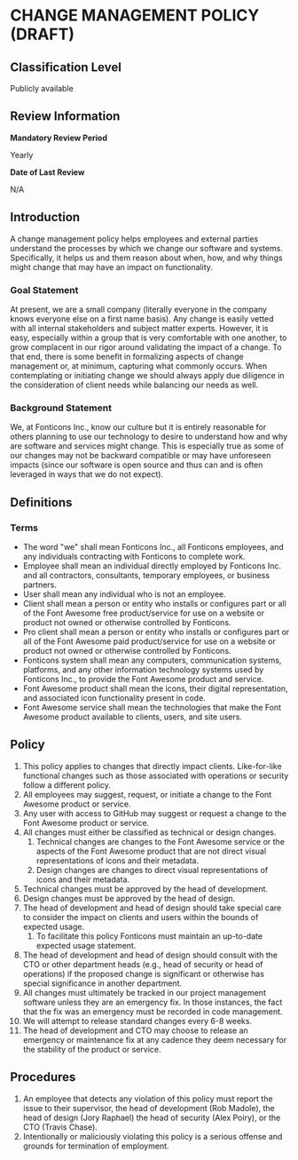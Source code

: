 # CHANGE MANAGEMENT POLICY (DRAFT)

## Classification Level
Publicly available

## Review Information

__Mandatory Review Period__

Yearly

__Date of Last Review__

N/A

## Introduction

A change management policy helps employees and external parties understand the processes by which we change our software and
systems. Specifically, it helps us and them reason about when, how, and why things might change that may have an impact on
functionality.

### Goal Statement

At present, we are a small company (literally everyone in the company knows everyone else on a first name basis). Any change
is easily vetted with all internal stakeholders and subject matter experts. However, it is easy, especially within a group
that is very comfortable with one another, to grow complacent in our rigor around validating the impact of a change. To that
end, there is some benefit in formalizing aspects of change management or, at minimum, capturing what commonly occurs. When
contemplating or initiating change we should always apply due diligence in the consideration of client needs while balancing
our needs as well.

### Background Statement

We, at Fonticons Inc., know our culture but it is entirely reasonable for others planning to use our technology to desire to
understand how and why are software and services might change. This is especially true as some of our changes may not be
backward compatible or may have unforeseen impacts (since our software is open source and thus can and is often leveraged in
ways that we do not expect).

## Definitions

### Terms

* The word "we" shall mean Fonticons Inc., all Fonticons employees, and any individuals contracting with Fonticons to complete work.
* Employee shall mean an individual directly employed by Fonticons Inc. and all contractors, consultants, temporary employees, or business partners.
* User shall mean any individual who is not an employee.
* Client shall mean a person or entity who installs or configures part or all of the Font Awesome free product/service for use on a website or product not owned or otherwise controlled by Fonticons.
* Pro client shall mean a person or entity who installs or configures part or all of the Font Awesome paid product/service for use on a website or product not owned or otherwise controlled by Fonticons.
* Fonticons system shall mean any computers, communication systems, platforms, and any other information technology systems used by Fonticons Inc., to provide the Font Awesome product and service.
* Font Awesome product shall mean the icons, their digital representation, and associated icon functionality present in code.
* Font Awesome service shall mean the technologies that make the Font Awesome product available to clients, users, and site users.

## Policy

1. This policy applies to changes that directly impact clients. Like-for-like functional changes such as those associated with operations or security follow a different policy.
1. All employees may suggest, request, or initiate a change to the Font Awesome product or service.
1. Any user with access to GitHub may suggest or request a change to the Font Awesome product or service.
1. All changes must either be classified as technical or design changes.
   1. Technical changes are changes to the Font Awesome service or the aspects of the Font Awesome product that are not direct visual representations of icons and their metadata.
   1. Design changes are changes to direct visual representations of icons and their metadata.
1. Technical changes must be approved by the head of development.
1. Design changes must be approved by the head of design.
1. The head of development and head of design should take special care to consider the impact on clients and users within the bounds of expected usage.
   1. To facilitate this policy Fonticons must maintain an up-to-date expected usage statement.
1. The head of development and head of design should consult with the CTO or other department heads (e.g., head of security or head of operations) if the proposed change is significant or otherwise has special significance in another department.
1. All changes must ultimately be tracked in our project management software unless they are an emergency fix. In those instances, the fact that the fix was an emergency must be recorded in code management.
1. We will attempt to release standard changes every 6-8 weeks.
1. The head of development and CTO may choose to release an emergency or maintenance fix at any cadence they deem necessary for the stability of the product or service.

## Procedures

1. An employee that detects any violation of this policy must report the issue to their supervisor, the head of development (Rob Madole), the head of design (Jory Raphael) the head of security (Alex Poiry), or the CTO (Travis Chase).
1. Intentionally or maliciously violating this policy is a serious offense and grounds for termination of employment.
